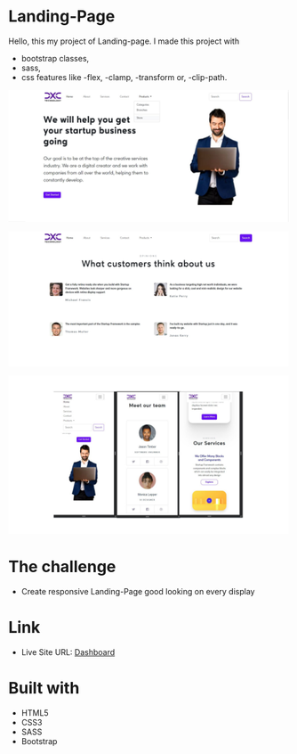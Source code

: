# Landing-Page

Hello, this my project of Landing-page. I made this project with

- bootstrap classes,
- sass,
- css features like
  -flex,
  -clamp,
  -transform or,
  -clip-path.

![Alt text](readme-img/desktop-home.jpg)

![Alt text](readme-img/desktop-opinions.jpg)

![Alt text](readme-img/mobile-view.jpeg)

# The challenge

- Create responsive Landing-Page good looking on every display

# Link

- Live Site URL: <a class="d-inline-block mx-2" href="https://marcinmierzwa.github.io/Virtual-Drummer/">Dashboard
  </a>

# Built with

- HTML5
- CSS3
- SASS
- Bootstrap
